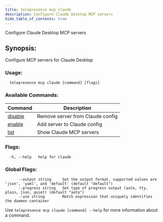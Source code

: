 ```yaml
---
title: telepresence mcp claude
description: Configure Claude Desktop MCP servers
hide_table_of_contents: true
---
```


Configure Claude Desktop MCP servers

## Synopsis:

Configure MCP servers for Claude Desktop

### Usage:
```
  telepresence mcp claude [command] [flags]
```

### Available Commands:
| Command | Description |
|---------|-------------|
| [disable](telepresence_mcp_claude_disable) | Remove server from Claude config |
| [enable](telepresence_mcp_claude_enable) | Add server to Claude config |
| [list](telepresence_mcp_claude_list) | Show Claude MCP servers |

### Flags:
```
  -h, --help   help for claude
```

### Global Flags:
```
      --output string     Set the output format, supported values are 'json', 'yaml', and 'default' (default "default")
      --progress string   Set type of progress output (auto, tty, plain, json, quiet) (default "auto")
      --use string        Match expression that uniquely identifies the daemon container
```

Use `telepresence mcp claude [command] --help` for more information about a command.
